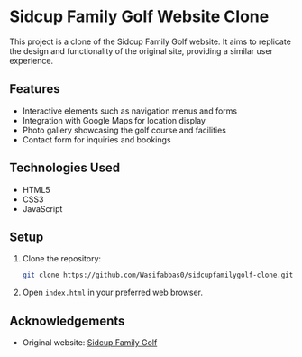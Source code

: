 # Sidcup Family Golf Website Clone

This project is a clone of the Sidcup Family Golf website. It aims to replicate the design and functionality of the original site, providing a similar user experience.

## Features

- Interactive elements such as navigation menus and forms
- Integration with Google Maps for location display
- Photo gallery showcasing the golf course and facilities
- Contact form for inquiries and bookings

## Technologies Used

- HTML5
- CSS3
- JavaScript

## Setup

1. Clone the repository:
    ```bash
    git clone https://github.com/Wasifabbas0/sidcupfamilygolf-clone.git
    ```
2. Open `index.html` in your preferred web browser.


## Acknowledgements

- Original website: [Sidcup Family Golf](https://www.sidcupfamilygolf.com)

